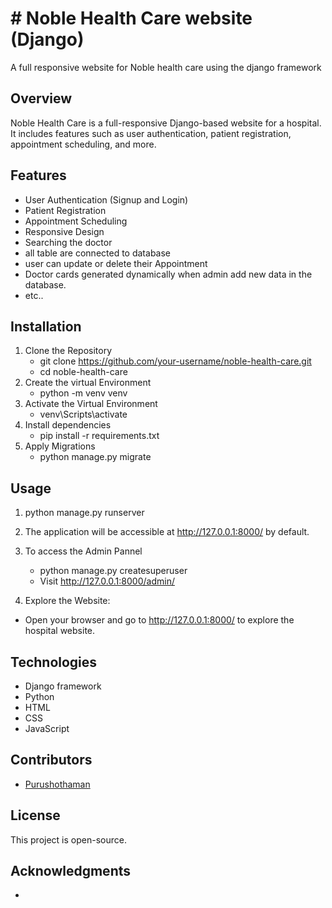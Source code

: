 # # Noble Health Care website (Django)

A full responsive website for Noble health care using the django framework

## Overview

Noble Health Care is a full-responsive Django-based website for a hospital. It includes features such as user authentication, patient registration, appointment scheduling, and more.

## Features

- User Authentication (Signup and Login)
- Patient Registration
- Appointment Scheduling
- Responsive Design
- Searching the doctor
- all table are connected to database
- user can update or delete their Appointment
- Doctor cards generated dynamically when admin add new data in the database.
- etc..

## Installation
1. Clone the Repository
   - git clone https://github.com/your-username/noble-health-care.git
   - cd noble-health-care
3. Create the virtual Environment
   - python -m venv venv
4. Activate the Virtual Environment
   - venv\Scripts\activate
5. Install dependencies
   - pip install -r requirements.txt
6. Apply Migrations
   - python manage.py migrate

## Usage

1. python manage.py runserver

2. The application will be accessible at http://127.0.0.1:8000/ by default.

3. To access the Admin Pannel
   - python manage.py createsuperuser
   - Visit http://127.0.0.1:8000/admin/
4. Explore the Website:
  - Open your browser and go to http://127.0.0.1:8000/ to explore the hospital website.

## Technologies
- Django framework
- Python
- HTML
- CSS
- JavaScript

## Contributors

- [Purushothaman](https://github.com/purushoth110797)

## License

This project is open-source.

## Acknowledgments

- 
